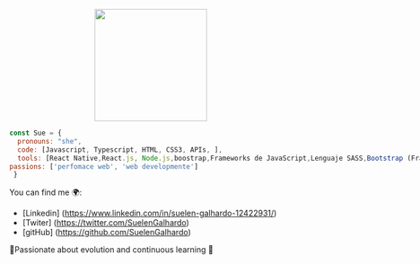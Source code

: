 <p align="center" width="300">
 <img align="center" width="200" src="./images/fotogithub.jpg>
  </p>
### Hi, I'm Suelen Galhardo  👋👩🏼‍💻

I'm Junior Front-end developer , in September 2022, decided to embrace an exciting career change. What started as a search for knowledge in the world of programming, became my passion and a developing career.

```js
const Sue = {
  pronouns: "she",
  code: [Javascript, Typescript, HTML, CSS3, APIs, ],
  tools: [React Native,React.js, Node.js,boostrap,Frameworks de JavaScript,Lenguaje SASS,Bootstrap (Framework),Agile Methodologies,JSON ],
passions: ['perfomace web', 'web developmente']
 }
```
You can find me 🌍: 

- [Linkedin] (https://www.linkedin.com/in/suelen-galhardo-12422931/)
- [Twiter] (https://twitter.com/SuelenGalhardo)
- [gitHub] (https://github.com/SuelenGalhardo)


🚀Passionate about evolution and continuous learning 🚀
